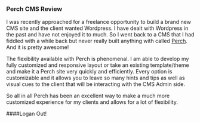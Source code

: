 ### Perch CMS Review

I was recently approached for a freelance opportunity to build a brand new CMS site and the 
client wanted Wordpress. I have dealt with Wordpress in the past and have not enjoyed it to 
much. So I went back to a CMS that I had fiddled with a while back but never really built anything
with called [Perch](http://grabaperch.com/). And it is pretty awesome!

The flexibility available with Perch is phenomenal. I am able to develop my fully customized and
responsive layout or take an existing template/theme and make it a Perch site very quickly and 
efficiently. Every option is customizable and it allows you to leave so many hints and tips as well
as visual cues to the client that will be interacting with the CMS Admin side. 

So all in all Perch has been an excellent way to make a much more customized experience for my
clients and allows for a lot of flexibility.

####Logan Out!